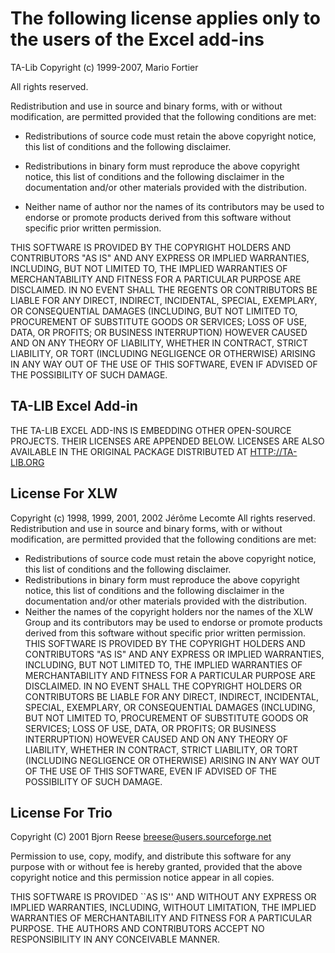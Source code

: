 The following license applies only to the users of the Excel add-ins
======================================================================

TA-Lib Copyright (c) 1999-2007, Mario Fortier

All rights reserved.

Redistribution and use in source and binary forms, with or
without modification, are permitted provided that the following
conditions are met:

- Redistributions of source code must retain the above copyright
  notice, this list of conditions and the following disclaimer.

- Redistributions in binary form must reproduce the above copyright
  notice, this list of conditions and the following disclaimer in
  the documentation and/or other materials provided with the
  distribution.

- Neither name of author nor the names of its contributors
  may be used to endorse or promote products derived from this
  software without specific prior written permission.

THIS SOFTWARE IS PROVIDED BY THE COPYRIGHT HOLDERS AND CONTRIBUTORS
"AS IS" AND ANY EXPRESS OR IMPLIED WARRANTIES, INCLUDING, BUT NOT
LIMITED TO, THE IMPLIED WARRANTIES OF MERCHANTABILITY AND FITNESS
FOR A PARTICULAR PURPOSE ARE DISCLAIMED. IN NO EVENT SHALL THE
REGENTS OR CONTRIBUTORS BE LIABLE FOR ANY DIRECT, INDIRECT,
INCIDENTAL, SPECIAL, EXEMPLARY, OR CONSEQUENTIAL DAMAGES
(INCLUDING, BUT NOT LIMITED TO, PROCUREMENT OF SUBSTITUTE GOODS
OR SERVICES; LOSS OF USE, DATA, OR PROFITS; OR BUSINESS
INTERRUPTION) HOWEVER CAUSED AND ON ANY THEORY OF LIABILITY,
WHETHER IN CONTRACT, STRICT LIABILITY, OR TORT (INCLUDING NEGLIGENCE
OR OTHERWISE) ARISING IN ANY WAY OUT OF THE USE OF THIS SOFTWARE,
EVEN IF ADVISED OF THE POSSIBILITY OF SUCH DAMAGE.

TA-LIB Excel Add-in
-------------------

THE TA-LIB EXCEL ADD-INS IS EMBEDDING OTHER OPEN-SOURCE PROJECTS.
THEIR LICENSES ARE APPENDED BELOW. LICENSES ARE ALSO AVAILABLE IN
THE ORIGINAL PACKAGE DISTRIBUTED AT <HTTP://TA-LIB.ORG>

License For XLW
---------------

Copyright (c) 1998, 1999, 2001, 2002 Jérôme Lecomte
All rights reserved.
Redistribution and use in source and binary forms, with or without
modification, are permitted provided that the following conditions are met:

- Redistributions of source code must retain the above copyright notice,
  this list of conditions and the following disclaimer.
- Redistributions in binary form must reproduce the above copyright notice,
  this list of conditions and the following disclaimer in the documentation
  and/or other materials provided with the distribution.
- Neither the names of the copyright holders nor the names of the XLW
  Group and its contributors may be used to endorse or promote products
  derived from this software without specific prior written permission.
THIS SOFTWARE IS PROVIDED BY THE COPYRIGHT HOLDERS AND CONTRIBUTORS "AS IS"
AND ANY EXPRESS OR IMPLIED WARRANTIES, INCLUDING, BUT NOT LIMITED TO, THE
IMPLIED WARRANTIES OF MERCHANTABILITY AND FITNESS FOR A PARTICULAR PURPOSE ARE
DISCLAIMED. IN NO EVENT SHALL THE COPYRIGHT HOLDERS OR CONTRIBUTORS BE LIABLE
FOR ANY DIRECT, INDIRECT, INCIDENTAL, SPECIAL, EXEMPLARY, OR CONSEQUENTIAL
DAMAGES (INCLUDING, BUT NOT LIMITED TO, PROCUREMENT OF SUBSTITUTE GOODS OR
SERVICES; LOSS OF USE, DATA, OR PROFITS; OR BUSINESS INTERRUPTION) HOWEVER
CAUSED AND ON ANY THEORY OF LIABILITY, WHETHER IN CONTRACT, STRICT LIABILITY,
OR TORT (INCLUDING NEGLIGENCE OR OTHERWISE) ARISING IN ANY WAY OUT OF THE USE
OF THIS SOFTWARE, EVEN IF ADVISED OF THE POSSIBILITY OF SUCH DAMAGE.

License For Trio
----------------

Copyright (C) 2001 Bjorn Reese <breese@users.sourceforge.net>

Permission to use, copy, modify, and distribute this software for any
purpose with or without fee is hereby granted, provided that the above
copyright notice and this permission notice appear in all copies.

THIS SOFTWARE IS PROVIDED ``AS IS'' AND WITHOUT ANY EXPRESS OR IMPLIED
WARRANTIES, INCLUDING, WITHOUT LIMITATION, THE IMPLIED WARRANTIES OF
MERCHANTABILITY AND FITNESS FOR A PARTICULAR PURPOSE. THE AUTHORS AND
CONTRIBUTORS ACCEPT NO RESPONSIBILITY IN ANY CONCEIVABLE MANNER.
